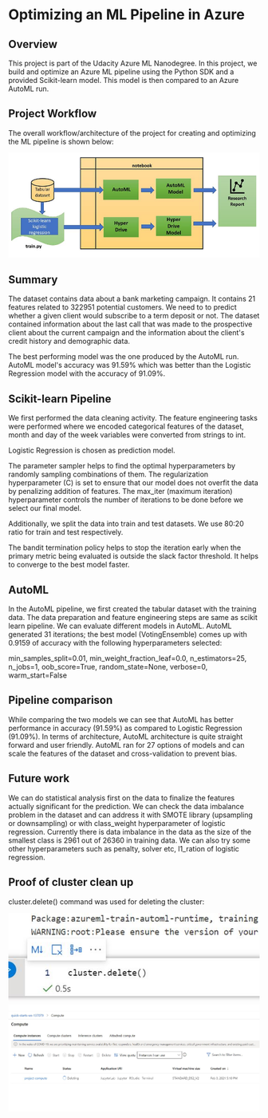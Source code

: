 # Optimizing an ML Pipeline in Azure

## Overview
This project is part of the Udacity Azure ML Nanodegree.
In this project, we build and optimize an Azure ML pipeline using the Python SDK and a provided Scikit-learn model.
This model is then compared to an Azure AutoML run.

## Project Workflow
The overall workflow/architecture of the project for creating and optimizing the ML pipeline is shown below:

![architecture](arch.JPG)

## Summary
The dataset contains data about a bank marketing campaign. It contains 21 features related to 322951 potential customers. We need to to predict whether a given client would subscribe to a term deposit or not. The dataset contained information about the last call that was made to the prospective client about the current campaign and the information about the client's credit history and demographic data.

The best performing model was the one produced by the AutoML run. AutoML model's accuracy was 91.59% which was better than the Logistic Regression model with the accuracy of 91.09%.

## Scikit-learn Pipeline
We first performed the data cleaning activity. The feature engineering tasks were performed where we encoded categorical features of the dataset, month and day of the week variables were converted from strings to int. 

Logistic Regression is chosen as prediction model.

The parameter sampler helps to find the optimal hyperparameters by randomly sampling combinations of them. 
The regularization hyperparameter (C) is set to ensure that our model does not overfit the data by penalizing addition of features. 
The max_iter (maximum iteration) hyperparameter controls the number of iterations to be done before we select our final model.

Additionally, we split the data into train and test datasets. We use 80:20 ratio for train and test respectively.

The bandit termination policy helps to stop the iteration early when the primary metric being evaluated is outside the slack factor threshold. It helps to converge to the best model faster.

## AutoML
In the AutoML pipeline, we first created the tabular dataset with the training data. The data preparation and feature engineering steps are same as scikit learn pipeline.
We can evaluate different models in AutoML. AutoML generated 31 iterations; the best model (VotingEnsemble) comes up with 0.9159 of accuracy with the following hyperparameters selected:

min_samples_split=0.01,
min_weight_fraction_leaf=0.0,
n_estimators=25,
n_jobs=1,
oob_score=True,
random_state=None,
verbose=0,
warm_start=False

## Pipeline comparison
While comparing the two models we can see that AutoML has better performance in accuracy (91.59%) as compared to Logistic Regression (91.09%).
In terms of architecture, AutoML architecture is quite straight forward and user friendly. AutoML ran for 27 options of models and can scale the features of the dataset and cross-validation to prevent bias.

## Future work
We can do statistical analysis first on the data to finalize the features actually significant for the prediction. 
We can check the data imbalance problem in the dataset and can address it with SMOTE library (upsampling or downsampling) or with class_weight hyperparameter of logistic regression. Currently there is data imbalance in the data as the size of the smallest class is 2961 out of 26360 in training data.
We can also try some other hyperparameters such as penalty, solver etc, l1_ration of logistic regression.

## Proof of cluster clean up

cluster.delete() command was used for deleting the cluster:

![cluster_delete_command](./cluster_delete_command.JPG)
![cluster_deleted](./cluster_deleted.JPG)
